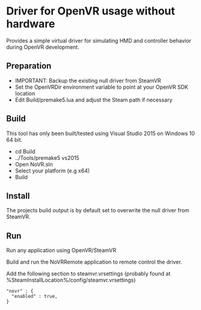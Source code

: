 Driver for OpenVR usage without hardware
========================================

Provides a simple virtual driver for simulating HMD and controller behavior during OpenVR development.

Preparation
-----------

- IMPORTANT: Backup the existing null driver from SteamVR
- Set the OpenVRDir environment variable to point at your OpenVR SDK location
- Edit Build/premake5.lua and adjust the Steam path if necessary

Build
-----

This tool has only been built/tested using Visual Studio 2015 on Windows 10 64 bit.

- cd Build
- ../Tools/premake5 vs2015
- Open NoVR.sln
- Select your platform (e.g x64)
- Build

Install
-------

The projects build output is by default set to overwrite the null driver from SteamVR.

Run
---

Run any application using OpenVR/SteamVR

Build and run the NoVRRemote application to remote control the driver.

Add the following section to steamvr.vrsettings (probably found at %SteamInstallLocation%/config/steamvr.vrsettings)
```
"novr" : {
  "enabled" : true,
}
```
